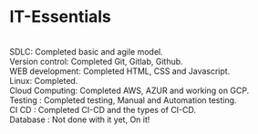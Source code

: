 # IT-Essentials

<br>SDLC: Completed basic and agile model.
<br>
Version control: Completed Git, Gitlab, Github.
<br>
WEB development: Completed HTML, CSS and Javascript.
<br>
Linux: Completed.
<br>
Cloud Computing: Completed AWS, AZUR and working on GCP.
<br>
Testing : Completed testing, Manual and Automation testing.
<br>
CI CD : Completed CI-CD and the types of CI-CD.
<br>
Database : Not done with it yet, On it!


